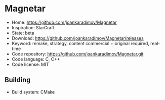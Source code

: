 # Magnetar

- Home: https://github.com/joankaradimov/Magnetar
- Inspiration: StarCraft
- State: beta
- Download: https://github.com/joankaradimov/Magnetar/releases
- Keyword: remake, strategy, content commercial + original required, real-time
- Code repository: https://github.com/joankaradimov/Magnetar.git
- Code language: C, C++
- Code license: MIT

## Building

- Build system: CMake

